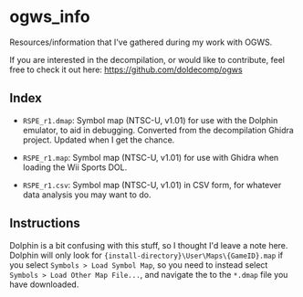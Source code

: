 # ogws_info
Resources/information that I've gathered during my work with OGWS.  
  
If you are interested in the decompilation, or would like to contribute, feel free to check it out here: https://github.com/doldecomp/ogws
  
## Index
- `RSPE_r1.dmap`: Symbol map (NTSC-U, v1.01) for use with the Dolphin emulator, to aid in debugging. Converted from the decompilation Ghidra project. Updated when I get the chance.  
  
- `RSPE_r1.map`: Symbol map (NTSC-U, v1.01) for use with Ghidra when loading the Wii Sports DOL.  
  
- `RSPE_r1.csv`: Symbol map (NTSC-U, v1.01) in CSV form, for whatever data analysis you may want to do.
  
## Instructions
Dolphin is a bit confusing with this stuff, so I thought I'd leave a note here.  
Dolphin will only look for `{install-directory}\User\Maps\{GameID}.map` if you select `Symbols > Load Symbol Map`, so you need to instead select `Symbols > Load Other Map File...`, and navigate the to the `*.dmap` file you have downloaded.
